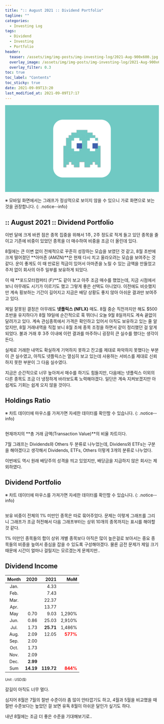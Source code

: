 ```yaml
---
title: ":: August 2021 :: Dividend Portfolio"
tagline: ""
categories:
  - Investing Log
tags:
  - Dividend
  - Investing
  - Portfolio
header:
  teaser: /assets/img/img-posts/img-investing-log/2021-Aug-900x600.jpg
  overlay_image: /assets/img/img-posts/img-investing-log/2021-Aug-900x600.jpg
  overlay_filter: 0.3
toc: true
toc_label: "Contents"
toc_sticky: true
date: 2021-09-09T13:20
last_modified_at: 2021-09-09T17:17
---
```



![Thumnail](/assets/img/img-config/blank-1600x900.jpg)

※ 모바일 화면에서는 그래프가 정상적으로 보이지 않을 수 있으니 가로 화면으로 보는 것을 권장합니다.
{: .notice--info}


## :: August 2021 :: Dividend Portfolio

이번 달에 크게 바뀐 점은 종목 집중을 위해서 1주, 2주 정도로 적게 들고 있던 종목을 줄이고 기존에 비중이 있었던 종목을 더 매수하여 비중을 조금 더 올린데 있다.

8월에는 큰 이변 없이 전체적으로 꾸준히 성장하는 모습을 보였던 것 같고, 8월 초반에 크게 떨어졌던 **아마존 (AMZN)**은 현재 다시 치고 올라오려는 모습을 보여주는 것 같다. 운이 좋게도 이 때 만료된 적금이 있어서 아마존을 노릴 수 있는 금액을 만들었고 주저 없이 회사의 아주 일부를 보유하게 되었다.

이 때 **포드모터컴퍼티 (F)**도 같이 보고 아주 조금 매수를 했었는데, 지금 시점에서 보니 아무래도 시기가 이르기도 했고 그렇게 좋은 선택도 아니었다. 이전에도 비슷했지만 계속 횡보하는 기간이 길어지고 지금은 배당 상황도 좋지 않아 아쉬운 결과만 보여주고 있다.

제일 잘못된 결정은 아무래도 **넷플릭스 (NFLX)** 매도. 8월 중순 직전까지만 해도 $500 초반을 유지하다가 8월 19일에 순간적으로 훅 뛰더니 오늘 9월 8일까지도 계속 끝없이 달려가고 있다. 계속 관심종목에서 가격은 확인하고 있어서 아직도 보유하고 있는 줄 알았지만, 8월 거래내역을 직접 보니 8월 초에 종목 조정을 하면서 같이 정리했던 걸 알게 되었다. 불과 거래 후 3주 이내에 이런 결과를 마주하니 굉장히 큰 실수를 했다는 생각이 든다.

실제로 거래한 내역도 확실하게 기억하지 못하고 잔고를 제대로 파악하지 못했다는 부분이 큰 실수였고, 아직도 넷플릭스는 열심히 보고 있는데 사용하는 서비스를 제대로 신뢰하지 못한 부분이 그 다음 실수였다.

지금은 순간적으로 너무 높아져서 매수를 하기도 힘들지만, 다음에는 넷플릭스 이외의 다른 종목도 조금 더 냉정하게 바라보도록 노력해야겠다. 일단은 계속 지켜보겠지만 아쉽게도 기회는 쉽게 오지 않을 것이다.


## Holdings Ratio

※ 차트 데이터에 마우스를 가져가면 자세한 데이터를 확인할 수 있습니다.
{: .notice--info}

<div style="margin: 0 auto 30px; width: 80%"><canvas id="holdingsRatio" height="100"></canvas></div>

현재까지의 **총 거래 금액(Transaction Value)**의 비율 차트이다.

7월 그래프는 Dividends와 Others 두 분류로 나누었는데, Dividens와 ETFs는 구분을 해야겠다고 생각해서 Dividends, ETFs, Others 이렇게 3개의 분류로 나누었다.

이번에도 역시 원래 배당주의 성격을 띄고 있었지만, 배당금을 지급하지 않은 회사는 제외하였다.


## Dividend Portfolio

※ 차트 데이터에 마우스를 가져가면 자세한 데이터를 확인할 수 있습니다.
{: .notice--info}

<div style="margin: 0 auto 30px;"><canvas id="dividendPortfolio" height="200"></canvas></div>

보유 비중이 전체의 1% 미만인 종목은 따로 묶어주었다. 문제는 이렇게 그래프를 그리니 그래프가 조금 허전해서 다음 그래프부터는 상위 10개의 종목까지는 표시를 해야할 것 같다.

1% 미만인 종목들의 합이 상위 개별 종목보다 아직은 많이 높은걸로 보아서는 중요 종목들의 비중을 높여서 중심을 잡을 수 있도록 구성해야겠다. 물론 금전 문제가 제일 크기 때문에 시간이 얼마나 걸릴지는 모르겠는게 문제지만..


## Dividend Income

| Month | 2020      | 2021       | MoM                                        |
| :---: | ---:      | ---:       | --:                                        |
| Jan.  |           | 4.33       |                                            |
| Feb.  |           | 7.43       |                                            |
| Mar.  |           | 22.37      |                                            |
| Apr.  |           | 13.77      |                                            |
| May   | 0.70      | 9.03       | 1,290%                                     |
| Jun.  | 0.86      | 25.03      | 2,910%                                     |
| Jul.  | 1.73      | **25.71**  | 1,486%                                     |
| Aug.  | 2.09      | 12.05      | <span style="color: red">**577%**</span>   |
| Sep.  | 2.00      |            |                                            |
| Oct.  | 1.73      |            |                                            |
| Nov.  | 2.09      |            |                                            |
| Dec.  | **2.99**  |            |                                            |
| Sum   | **14.19** | **119.72** | <span style="color: red">**844%**</span>   |

<span style="font-size: 0.8em;">Unit : USD($)</span>

갈길이 아직도 너무 멀다.

심지어 8월은 7월의 절반 수준이라 좀 많이 안타깝기도 하고, 4월과 5월을 비교했을 때 절반 수준보다는 높았던 걸 보면 유독 8월이 아쉬운 달인가 싶기도 하다.

내년 8월에는 조금 더 좋은 수준을 기대해보기로..


<!-- chart script load -->
<script src="/assets/js/js-investing-log/2021-09-09-aug-2021-portfolio.js"></script>
